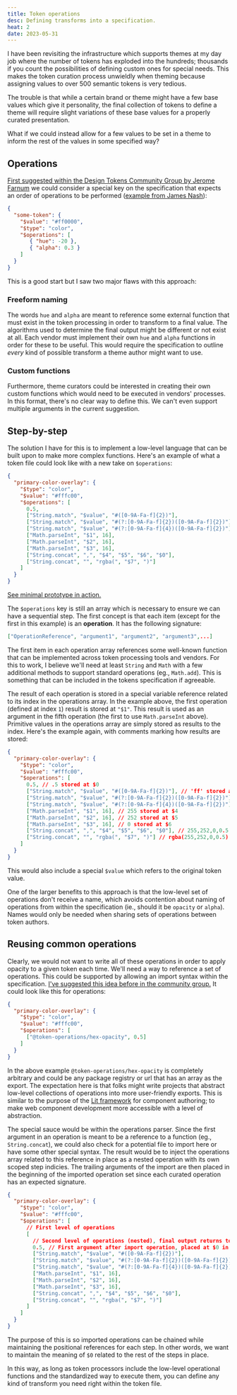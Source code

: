 ```yaml
---
title: Token operations
desc: Defining transforms into a specification.
heat: 2
date: 2023-05-31
---
```


I have been revisiting the infrastructure which supports themes at my day job where the number of tokens has exploded into the hundreds; thousands if you count the possibilities of defining custom ones for special needs. This makes the token curation process unwieldly when theming because assigning values to over 500 semantic tokens is very tedious.

The trouble is that while a certain brand or theme might have a few base values which give it personality, the final collection of tokens to define a theme will require slight variations of these base values for a properly curated presentation.

What if we could instead allow for a few values to be set in a theme to inform the rest of the values in some specified way?

## Operations

[First suggested within the Design Tokens Community Group by Jerome Farnum](https://github.com/design-tokens/community-group/issues/88#issuecomment-1029905903) we could consider a special key on the specification that expects an order of operations to be performed ([example from James Nash](https://github.com/design-tokens/community-group/issues/88#issuecomment-1073374383)):

```json
{
  "some-token": {
    "$value": "#ff0000",
    "$type": "color",
    "$operations": [
       { "hue": -20 },
       { "alpha": 0.3 } 
    ]
  }
}
```

This is a good start but I saw two major flaws with this approach:

### Freeform naming

The words `hue` and `alpha` are meant to reference some external function that must exist in the token processing in order to transform to a final value. The algorithms used to determine the final output might be different or not exist at all. Each vendor must implement their own `hue` and `alpha` functions in order for these to be useful. This would require the specification to outline _every_ kind of possible transform a theme author might want to use.

### Custom functions

Furthermore, theme curators could be interested in creating their own custom functions which would need to be executed in vendors' processes. In this format, there's no clear way to define this. We can't even support multiple arguments in the current suggestion.

## Step-by-step

The solution I have for this is to implement a low-level language that can be built upon to make more complex functions. Here's an example of what a token file could look like with a new take on `$operations`:

```json
{
  "primary-color-overlay": {
    "$type": "color",
    "$value": "#fffc00",
    "$operations": [
      0.5,
      ["String.match", "$value", "#([0-9A-Fa-f]{2})"],
      ["String.match", "$value", "#(?:[0-9A-Fa-f]{2})([0-9A-Fa-f]{2})"],
      ["String.match", "$value", "#(?:[0-9A-Fa-f]{4})([0-9A-Fa-f]{2})"],
      ["Math.parseInt", "$1", 16],
      ["Math.parseInt", "$2", 16],
      ["Math.parseInt", "$3", 16],
      ["String.concat", ",", "$4", "$5", "$6", "$0"],
      ["String.concat", "", "rgba(", "$7", ")"]
    ]
  }
}
```

[See minimal prototype in action.](https://replit.com/@fauxserious/TokenOperations)

The `$operations` key is still an array which is necessary to ensure we can have a sequential step. The first concept is that each item (except for the first in this example) is an **operation**. It has the following signature:

```json
["OperationReference", "argument1", "argument2", "argument3",...]
```

The first item in each operation array references some well-known function that can be implemented across token processing tools and vendors. For this to work, I believe we'll need at least `String` and `Math` with a few additional methods to support standard operations (eg., `Math.add`). This is something that can be included in the tokens specification if agreeable.

The result of each operation is stored in a special variable reference related to its index in the operations array. In the example above, the first operation (defined at index `1`) result is stored at `"$1"`. This result is used as an argument in the fifth operation (the first to use `Math.parseInt` above).  Primitive values in the operations array are simply stored as results to the index. Here's the example again, with comments marking how results are stored:

```json
{
  "primary-color-overlay": {
    "$type": "color",
    "$value": "#fffc00",
    "$operations": [
      0.5, // .5 stored at $0
      ["String.match", "$value", "#([0-9A-Fa-f]{2})"], // 'ff' stored at $1
      ["String.match", "$value", "#(?:[0-9A-Fa-f]{2})([0-9A-Fa-f]{2})"], // 'fc' stored at $2
      ["String.match", "$value", "#(?:[0-9A-Fa-f]{4})([0-9A-Fa-f]{2})"], // '00' stored at $3
      ["Math.parseInt", "$1", 16], // 255 stored at $4
      ["Math.parseInt", "$2", 16], // 252 stored at $5
      ["Math.parseInt", "$3", 16], // 0 stored at $6
      ["String.concat", ",", "$4", "$5", "$6", "$0"], // 255,252,0,0.5 stored at $7
      ["String.concat", "", "rgba(", "$7", ")"] // rgba(255,252,0,0.5) stored at $8
    ]
  }
}
```

This would also include a special `$value` which refers to the original token value.

One of the larger benefits to this approach is that the low-level set of operations don't receive a name, which avoids contention about naming of operations from within the specification (ie., should it be `opacity` or `alpha`). Names would only be needed when sharing sets of operations between token authors.

## Reusing common operations

Clearly, we would not want to write all of these operations in order to apply opacity to a given token each time. We'll need a way to reference a set of operations. This could be supported by allowing an import syntax within the specification. [I've suggested this idea before in the community group.](https://github.com/design-tokens/community-group/issues/210#issuecomment-1501037423) It could look like this for operations:

```json
{
  "primary-color-overlay": {
    "$type": "color",
    "$value": "#fffc00",
    "$operations": [ 
      ["@token-operations/hex-opacity", 0.5]
    ]
  }
}
```

In the above example `@token-operations/hex-opacity` is completely arbitrary and could be any package registry or url that has an array as the export. The expectation here is that folks might write projects that abstract low-level collections of operations into more user-friendly exports. This is similar to the purpose of the [Lit framework](https://lit.dev/) for component authoring; to make web component development more accessible with a level of abstraction.

The special sauce would be within the operations parser. Since the first argument in an operation is meant to be a reference to a function (eg., `String.concat`), we could also check for a potential file to import here or have some other special syntax. The result would be to inject the operations array related to this reference in place as a nested operation with its own scoped step indicies. The trailing arguments of the import are then placed in the beginning of the imported operation set since each curated operation has an expected signature.

```json
{
  "primary-color-overlay": {
    "$type": "color",
    "$value": "#fffc00",
    "$operations": [
      // First level of operations
      [
        // Second level of operations (nested), final output returns to parent operation result in place
        0.5, // First argument after import operation, placed at $0 in nested operation
        ["String.match", "$value", "#([0-9A-Fa-f]{2})"],
        ["String.match", "$value", "#(?:[0-9A-Fa-f]{2})([0-9A-Fa-f]{2})"],
        ["String.match", "$value", "#(?:[0-9A-Fa-f]{4})([0-9A-Fa-f]{2})"],
        ["Math.parseInt", "$1", 16],
        ["Math.parseInt", "$2", 16],
        ["Math.parseInt", "$3", 16],
        ["String.concat", ",", "$4", "$5", "$6", "$0"],
        ["String.concat", "", "rgba(", "$7", ")"]
      ]
    ]
  }
}
```

The purpose of this is so imported operations can be chained while maintaining the positional references for each step. In other words, we want to maintain the meaning of `$0` related to the rest of the steps in place.

In this way, as long as token processors include the low-level operational functions and the standardized way to execute them, you can define any kind of transform you need right within the token file.